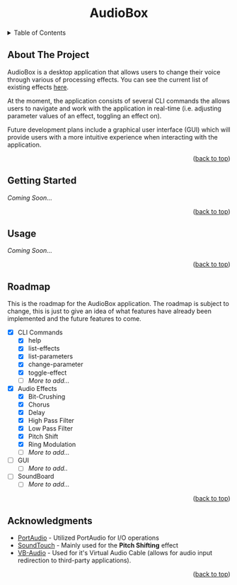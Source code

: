 
<h1 align="center">AudioBox</h1>




<!-- TABLE OF CONTENTS -->
<details>
  <summary>Table of Contents</summary>
  <ol>
    <li>
      <a href="#about-the-project">About The Project</a>
    </li>
    <li>
      <a href="#getting-started">Getting Started</a>
    </li>
    <li><a href="#usage">Usage</a></li>
    <li><a href="#roadmap">Roadmap</a></li>
    <li><a href="#acknowledgments">Acknowledgments</a></li>
  </ol>
</details>



<!-- ABOUT THE PROJECT -->
## About The Project
AudioBox is a desktop application that allows users to change their voice through various of processing effects. You can see the current list of existing effects [here](#roadmap).

At the moment, the application consists of several CLI commands the allows users to navigate and work with the application in real-time (i.e. adjusting parameter values of an effect, toggling an effect on).

Future development plans include a graphical user interface (GUI) which will provide users with a more intuitive experience when interacting with the application.

<p align="right">(<a href="#readme-top">back to top</a>)</p>



<!-- GETTING STARTED -->
## Getting Started
*Coming Soon...*
<p align="right">(<a href="#readme-top">back to top</a>)</p>



<!-- USAGE EXAMPLES -->
## Usage
*Coming Soon...*
<p align="right">(<a href="#readme-top">back to top</a>)</p>



<!-- ROADMAP -->
## Roadmap
This is the roadmap for the AudioBox application. The roadmap is subject to change, this is just to give an idea of what features have already been implemented and the future features to come.

- [X] CLI Commands
	- [X] help
	- [X] list-effects
	- [X] list-parameters
	- [X] change-parameter
	- [X] toggle-effect
	- [ ] *More to add...*
- [X] Audio Effects
	- [X] Bit-Crushing
	- [X] Chorus
	- [X] Delay
	- [X] High Pass Filter
	- [X] Low Pass Filter
	- [X] Pitch Shift
	- [X] Ring Modulation
	- [ ] *More to add...* 
- [ ] GUI
    - [ ] *More to add..*
- [ ] SoundBoard
	- [ ] *More to add...*

<p align="right">(<a href="#readme-top">back to top</a>)</p

<!-- ACKNOWLEDGMENTS -->
## Acknowledgments

* [PortAudio](https://www.portaudio.com/) - Utilized PortAudio for I/O operations
* [SoundTouch](https://www.surina.net/soundtouch/) - Mainly used for the **Pitch Shifting** effect
* [VB-Audio](https://vb-audio.com/Cable/) - Used for it's Virtual Audio Cable (allows for audio input redirection to third-party applications).

<p align="right">(<a href="#readme-top">back to top</a>)</p>
